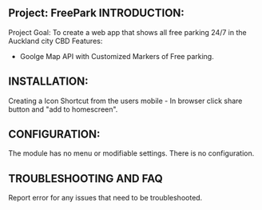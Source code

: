Project: FreePark
INTRODUCTION:
---------------------------------
Project Goal: To create a  web app that shows all free parking 24/7 in the Auckland city CBD
Features: 	
* Goolge Map API with Customized Markers of Free parking.


INSTALLATION:
---------------------------------
Creating a Icon Shortcut from the users mobile - In browser click share button and "add to homescreen".


CONFIGURATION:
---------------------------------
The module has no menu or modifiable settings.  There is no
configuration.


TROUBLESHOOTING AND FAQ
---------------------------------
Report error for any issues that need to be troubleshooted.
